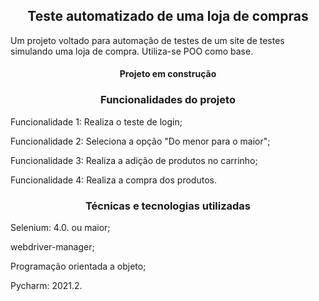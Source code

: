 <h2 align="center">Teste automatizado de uma loja de compras</h2>

Um projeto voltado para automação de testes de um site de testes simulando uma loja de compra. Utiliza-se POO como base.


<h4 align="center"> 
    Projeto em construção
</h4>
    
<h3 align="center"> 
    Funcionalidades do projeto
</h3>

Funcionalidade 1: Realiza o teste de login;

Funcionalidade 2: Seleciona a opção "Do menor para o maior";

Funcionalidade 3: Realiza a adição de produtos no carrinho;

Funcionalidade 4: Realiza a compra dos produtos.

<h3 align="center"> 
    Técnicas e tecnologias utilizadas
</h3>

Selenium: 4.0. ou maior;

webdriver-manager;

Programação orientada a objeto;

Pycharm: 2021.2.
